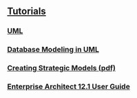 ## [Tutorials](https://sparxsystems.com/resources/tutorials/index.html)


### [UML](https://sparxsystems.com/resources/tutorials/uml/part1.html)

### [Database Modeling in UML](https://sparxsystems.com/resources/tutorials/uml/datamodel.html)

### [Creating Strategic Models (pdf)](https://sparxsystems.com/downloads/quick/strategic_modeling_with_enterprise_architect.pdf)

### [Enterprise Architect 12.1 User Guide](https://sparxsystems.com/enterprise_architect_user_guide/12.1/index/index.html)